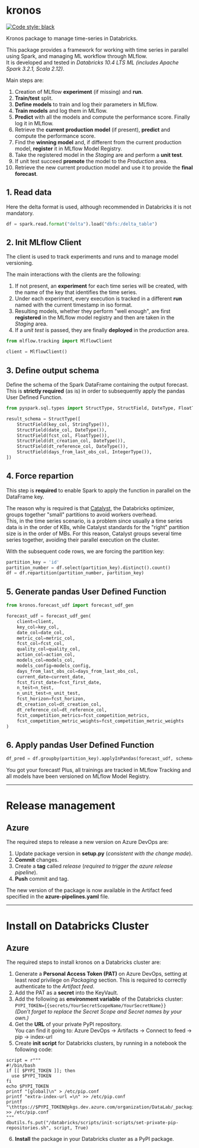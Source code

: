 # kronos
[![Code style: black](https://img.shields.io/badge/code%20style-black-000000.svg)](https://github.com/psf/black)

Kronos package to manage time-series in Databricks.

This package provides a framework for working with time series in parallel using Spark, and managing ML workflow through MLflow.  
It is developed and tested in *Databricks 10.4 LTS ML (includes Apache Spark 3.2.1, Scala 2.12)*.  

Main steps are:
  1. Creation of MLflow **experiment** (if missing) and **run**.
  2. **Train/test** split.
  3. **Define models** to train and log their parameters in MLflow. 
  4. **Train models** and log them in MLflow. 
  5. **Predict** with all the models and compute the performance score. Finally log it in MLflow. 
  6. Retrieve the **current production model** (if present), **predict** and compute the performance score. 
  7. Find the **winning model** and, if different from the current production model, **register** it in MLflow Model Registry. 
  8. Take the registered model in the *Staging* are and perform a **unit test**. 
  9. If unit test succeed **promote** the model to the *Production* area. 
  10. Retrieve the new current production model and use it to provide the **final forecast**. 

## 1. Read data
Here the delta format is used, although recommended in Databricks it is not mandatory.

```python
df = spark.read.format("delta").load("dbfs:/delta_table")
```

## 2. Init MLflow Client
The client is used to track experiments and runs and to manage model versioning.  

The main interactions with the clients are the following: 

  1. If not present, an **experiment** for each time series will be created, with the name of the key that identifies the time series. 
  2. Under each experiment, every execution is tracked in a different **run** named with the current timestamp in iso format. 
  3. Resulting models, whether they perform "well enough", are first **registered** in the MLflow model registry and then are taken in the *Staging* area. 
  4. If a *unit test* is passed, they are finally **deployed** in the *production* area.

```python
from mlflow.tracking import MlflowClient

client = MlflowClient()
```

## 3. Define output schema
Define the schema of the Spark DataFrame containing the output forecast.  
This is **strictly required** (as is) in order to subsequently apply the pandas User Defined Function.

```python
from pyspark.sql.types import StructType, StructField, DateType, FloatType, StringType, IntegerType

result_schema = StructType([
    StructField(key_col, StringType()),
    StructField(date_col, DateType()),
    StructField(fcst_col, FloatType()),
    StructField(dt_creation_col, DateType()),
    StructField(dt_reference_col, DateType()),
    StructField(days_from_last_obs_col, IntegerType()),
])
```

## 4. Force repartion
This step is **required** to enable Spark to apply the function in parallel on the DataFrame key.  

The reason why is required is that [Catalyst](https://databricks.com/glossary/catalyst-optimizer), the Databricks optimizer, groups together "small" partitions to avoid workers overhead.  
This, in the time series scenario, is a problem since usually a time series data is in the order of KBs, while Catalyst standards for the "right" partition size is in the order of MBs.
For this reason, Catalyst groups several time series together, avoiding their parallel execution on the cluster.

With the subsequent code rows, we are forcing the partition key:

```python
partition_key = 'id'
partition_number = df.select(partition_key).distinct().count()
df = df.repartition(partition_number, partition_key)
```

## 5. Generate pandas User Defined Function

```python
from kronos.forecast_udf import forecast_udf_gen

forecast_udf = forecast_udf_gen(
    client=client, 
    key_col=key_col, 
    date_col=date_col, 
    metric_col=metric_col,
    fcst_col=fcst_col,
    quality_col=quality_col,
    action_col=action_col,
    models_col=models_col,
    models_config=models_config,
    days_from_last_obs_col=days_from_last_obs_col, 
    current_date=current_date, 
    fcst_first_date=fcst_first_date, 
    n_test=n_test, 
    n_unit_test=n_unit_test, 
    fcst_horizon=fcst_horizon,
    dt_creation_col=dt_creation_col,
    dt_reference_col=dt_reference_col,
    fcst_competition_metrics=fcst_competition_metrics,
    fcst_competition_metric_weights=fcst_competition_metric_weights
)
```

## 6. Apply pandas User Defined Function

```python
df_pred = df.groupby(partition_key).applyInPandas(forecast_udf, schema=result_schema)
```

You got your forecast! Plus, all trainings are tracked in MLflow Tracking and all models have been versioned on MLflow Model Registry.

---

# Release management

## Azure
The required steps to release a new version on Azure DevOps are: 

  1. Update package version in **setup.py** (_consistent with the change made_).
  2. **Commit** changes.
  3. Create a **tag** called *release* (_required to trigger the azure release pipeline_).
  4. **Push** commit and tag.

The new version of the package is now available in the Artifact feed specified in the **azure-pipelines.yaml** file.

---

# Install on Databricks Cluster

## Azure
The required steps to install kronos on a Databricks cluster are:
  1. Generate a **Personal Access Token (PAT)** on Azure DevOps, setting at least *read* privilege on *Packaging* section. 
  This is required to correctly authenticate to the *Artifact feed*. 
  2. Add the PAT as a **secret** into the KeyVault.
  3. Add the following as **environment variable** of the Databricks cluster:  
  ```PYPI_TOKEN={{secrets/YourSecretScopeName/YourSecretName}}```  
  *(Don’t forget to replace the Secret Scope and Secret names by your own.)*
  4. Get the **URL** of your private PyPI repository.  
  You can find it going to: Azure DevOps -> Artifacts -> Connect to feed -> pip -> index-url
  5. Create **init script** for Databricks clusters, by running in a notebook the following code:
  ```
  script = r"""
  #!/bin/bash
  if [[ $PYPI_TOKEN ]]; then
    use $PYPI_TOKEN
  fi
  echo $PYPI_TOKEN
  printf "[global]\n" > /etc/pip.conf
  printf "extra-index-url =\n" >> /etc/pip.conf
  printf "\thttps://$PYPI_TOKEN@pkgs.dev.azure.com/organization/DataLab/_packaging/datalabartifacts/pypi/simple/\n" >> /etc/pip.conf
  """
  dbutils.fs.put("/databricks/scripts/init-scripts/set-private-pip-repositories.sh", script, True)
  ```
6. **Install** the package in your Databricks cluster as a PyPI package. 